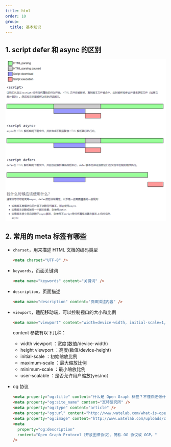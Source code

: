 ```yaml
---
title: html
order: 10
group:
  title: 基本知识
---
```


## 1. script defer 和 async 的区别

![](https://raw.githubusercontent.com/dream-approaching/pictureMaps/master/img/20221031142357.png)

## 2. 常⽤的 meta 标签有哪些

- `charset`，用来描述 HTML 文档的编码类型
  ```html
  <meta charset="UTF-8" />
  ```
- `keywords`，页面关键词
  ```html
  <meta name="keywords" content="关键词" />
  ```
- `description`，页面描述
  ```html
  <meta name="description" content="页面描述内容" />
  ```
- `viewport`，适配移动端，可以控制视口的大小和比例

  ```html
  <meta name="viewport" content="width=device-width, initial-scale=1, maximum-scale=1" />
  ```

  content 参数有以下几种：

  - width viewport ：宽度(数值/device-width)
  - height viewport ：高度(数值/device-height)
  - initial-scale ：初始缩放比例
  - maximum-scale ：最大缩放比例
  - minimum-scale ：最小缩放比例
  - user-scalable ：是否允许用户缩放(yes/no）

- og 协议
  ```html
  <meta property="og:title" content="什么是 Open Graph 标签？不懂你还做什么社交营销优化？！" />
  <meta property="og:site_name" content="瓦特研究所" />
  <meta property="og:type" content="article" />
  <meta property="og:url" content="http://www.watelab.com/what-is-open-graph-tags/" />
  <meta property="og:image" content="http://www.watelab.com/uploads/cover-004.jpg" />
  <meta
    property="og:description"
    content="Open Graph Protocol（开放图谱协议），简称 OG 协议或 OGP。"
  />
  ```
